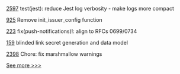 
[2597](https://github.com/hyperledger/cacti/pull/2597) test(jest): reduce Jest log verbosity - make logs more compact

[925](https://github.com/hyperledger/aries-vcx/pull/925) Remove init_issuer_config function

[223](https://github.com/hyperledger/aries-framework-javascript-ext/pull/223) fix(push-notifications)!: align to RFCs 0699/0734

[159](https://github.com/hyperledger/anoncreds-spec/pull/159) blinded link secret generation and data model

[2398](https://github.com/hyperledger/aries-cloudagent-python/pull/2398) Chore: fix marshmallow warnings


[See more >>>](https://start-here.hyperledger.org/pull-requests)
